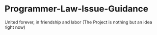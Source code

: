 # Programmer-Law-Issue-Guidance
United forever, in friendship and labor 
(The Project is nothing but an idea right now)
